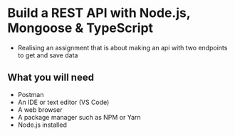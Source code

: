 # Build a REST API with Node.js, Mongoose & TypeScript
* Realising an assignment that is about making an api with two endpoints to get and save data

## What you will need
* Postman
* An IDE or text editor (VS Code)
* A web browser
* A package manager such as NPM or Yarn
* Node.js installed